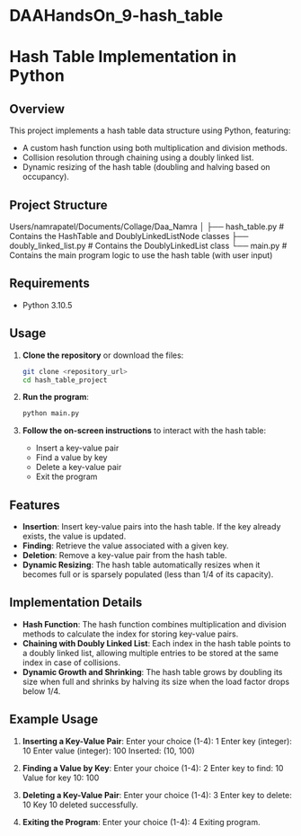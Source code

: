 # DAAHandsOn_9-hash_table

# Hash Table Implementation in Python

## Overview

This project implements a hash table data structure using Python, featuring:
- A custom hash function using both multiplication and division methods.
- Collision resolution through chaining using a doubly linked list.
- Dynamic resizing of the hash table (doubling and halving based on occupancy).

## Project Structure

Users/namrapatel/Documents/Collage/Daa_Namra
│
├── hash_table.py          # Contains the HashTable and DoublyLinkedListNode classes
├── doubly_linked_list.py  # Contains the DoublyLinkedList class
└── main.py                # Contains the main program logic to use the hash table (with user input)

## Requirements

- Python 3.10.5

## Usage

1. **Clone the repository** or download the files:
    ```bash
    git clone <repository_url>
    cd hash_table_project
    ```

2. **Run the program**:
    ```bash
    python main.py
    ```

3. **Follow the on-screen instructions** to interact with the hash table:
   - Insert a key-value pair
   - Find a value by key
   - Delete a key-value pair
   - Exit the program

## Features

- **Insertion**: Insert key-value pairs into the hash table. If the key already exists, the value is updated.
- **Finding**: Retrieve the value associated with a given key.
- **Deletion**: Remove a key-value pair from the hash table.
- **Dynamic Resizing**: The hash table automatically resizes when it becomes full or is sparsely populated (less than 1/4 of its capacity).

## Implementation Details

- **Hash Function**: The hash function combines multiplication and division methods to calculate the index for storing key-value pairs.
- **Chaining with Doubly Linked List**: Each index in the hash table points to a doubly linked list, allowing multiple entries to be stored at the same index in case of collisions.
- **Dynamic Growth and Shrinking**: The hash table grows by doubling its size when full and shrinks by halving its size when the load factor drops below 1/4.

## Example Usage

1. **Inserting a Key-Value Pair**:
Enter your choice (1-4): 1
Enter key (integer): 10
Enter value (integer): 100
Inserted: (10, 100)

2. **Finding a Value by Key**:
Enter your choice (1-4): 2
Enter key to find: 10
Value for key 10: 100

4. **Deleting a Key-Value Pair**:
Enter your choice (1-4): 3
Enter key to delete: 10
Key 10 deleted successfully.

5. **Exiting the Program**:
Enter your choice (1-4): 4
Exiting program.
